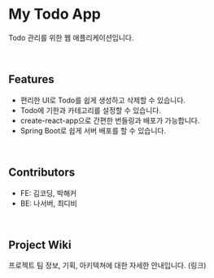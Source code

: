 # **My Todo App**

Todo 관리를 위한 웹 애플리케이션입니다.

<br>

## **Features**

- 편리한 UI로 Todo를 쉽게 생성하고 삭제할 수 있습니다.
- Todo에 기한과 카테고리를 설정할 수 있습니다.
- create-react-app으로 간편한 번들링과 배포가 가능합니다.
- Spring Boot로 쉽게 서버 배포를 할 수 있습니다.

<br>

## **Contributors**

- FE: 김코딩, 박해커
- BE: 나서버, 최디비

<br>

## **Project Wiki**

프로젝트 팀 정보, 기획, 아키텍쳐에 대한 자세한 안내입니다.
(링크)